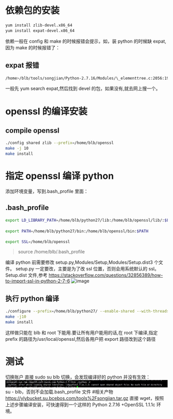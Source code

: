 # 依赖包的安装

```bash
yum install zlib-devel.x86_64
yum install expat-devel.x86_64
```

依赖一般在 config 和 make 的时候报错会提示，如，装 python 的时候缺 expat,因为 make 的时候报错了：

## expat 报错

```bash
/home>/blb/tools/songjian/Python-2.7.16/Modules/\_elementtree.c:2056:19: error: expat.h: No such file or directory
```

一般先 yum search expat,然后找到 devel 的包，如果没有,就去网上搜一个。

# openssl 的编译安装

## compile openssl

```bash
./config shared zlib --prefix=/home/blb/openssl
make -j 10
make install
```

# 指定 openssl 编译 python

添加环境变量，写到.bash_profile 里面：

## .bash_profile

```bash
export LD_LIBRARY_PATH=/home/blb/python27/lib:/home/blb/openssl/lib/:$LD_LIBRARY_PATH

export PATH=/home/blb/python27/bin:/home/blb/openssl/bin:$PATH

export SSL=/home/blb/openssl
```

> source /home/blb/.bash_profile

编译 python 前需要修改 setup.py,Modules/Setup,Modules/Setup.dist3 个文件。
setup.py 一定要改，主要是为了改 ssl 位置，否则会用系统默认的 ssl。
Setup.dist 文件,参考
https://stackoverflow.com/questions/32856389/how-to-import-ssl-in-python-2-7-6
![image](https://github.com/hakujyo/studynotes/blob/master/pictures/Setup.dist.JPG)

## 执行 python 编译

```bash
./configure --prefix=/home/blb/python27/ --enable-shared --with-threads --enable-unicode=ucs4 --with-system-expat --with-system-ffi
make -j10
make install
```

这样做只能在 blb 和 root 下能用.要让所有用户能用的话,在 root 下编译,指定 prefix 的路径为/usr/local/openssl,然后各用户把 export 路径改到这个路径

# 测试

切换账户
直接 sudo su blb 切换，会发现编译好的 python 并没有生效：
![image](https://github.com/hakujyo/studynotes/blob/master/pictures/python_error.JPG)
su - blb，否则不会加载.bash_profile 文件 #相关产物
https://ylybucket.su.bcebos.com/tools%2Fsongjian.tar.gz
直接 wget，按照上述步骤编译安装，可快速得到一个这样的 Python 2.7.16 +OpenSSL 1.1.1c 环境。
